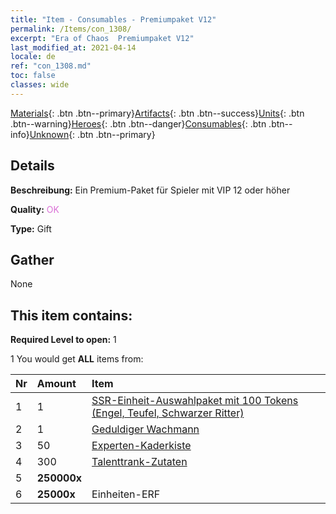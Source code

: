 ```yaml
---
title: "Item - Consumables - Premiumpaket V12"
permalink: /Items/con_1308/
excerpt: "Era of Chaos  Premiumpaket V12"
last_modified_at: 2021-04-14
locale: de
ref: "con_1308.md"
toc: false
classes: wide
---
```

 [Materials](/de/Items/){: .btn .btn--primary}[Artifacts](/de/Items/Artifacts/){: .btn .btn--success}[Units](/de/Items/Units/){: .btn .btn--warning}[Heroes](/de/Items/Heroes/){: .btn .btn--danger}[Consumables](/de/Items/Consumables/){: .btn .btn--info}[Unknown](/de/Items/Unknown/){: .btn .btn--primary}

## Details
 **Beschreibung:** Ein Premium-Paket für Spieler mit VIP 12 oder höher

 **Quality:** <span style="color: #DA70D6">OK</span>

 **Type:** Gift

## Gather

  None

## This item contains:

 **Required Level to open:** 1

 1 You would get **ALL** items  from:

  | Nr | Amount |     Item    |
  |:---|:-------|:------------|
  | 1 | 1 | [SSR-Einheit-Auswahlpaket mit 100 Tokens (Engel, Teufel, Schwarzer Ritter)](/de/Items/con_1321/) | 
  | 2 | 1 | [Geduldiger Wachmann](/de/Items/art_133/) | 
  | 3 | 50 | [Experten-Kaderkiste](/de/Items/con_776/) | 
  | 4 | 300 | [Talenttrank-Zutaten](/de/Items/con_1120/) | 
  | 5 |  **250000x** | <i class="fas fa-coins"/> |  | 
  | 6 |  **25000x** | Einheiten-ERF |  | 
